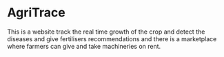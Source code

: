 # AgriTrace
This is a website track the real time growth of the crop and detect the diseases and give fertilisers recommendations and there is a marketplace where farmers can give and take machineries on rent.
